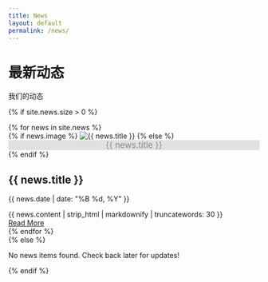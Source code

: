 ```yaml
---
title: News
layout: default
permalink: /news/
---
```


<div class="news-page">
  <div class="text-center">
    <h1>最新动态</h1>
    <p>我们的动态</p>
  </div>

  {% if site.news.size > 0 %}
    <div class="news-container">
      {% for news in site.news %}
        <div class="news-item">
          {% if news.image %}
            <img src="{{ news.image }}" alt="{{ news.title }}" class="news-image" />
          {% else %}
            <div class="news-image" style="background-color: #e0e0e0; display: flex; align-items: center; justify-content: center;">
              <span style="color: #888; font-size: 1.2em;">{{ news.title }}</span>
            </div>
          {% endif %}
          <div class="news-content">
            <h2 class="news-title">{{ news.title }}</h2>
            <p class="news-date">{{ news.date | date: "%B %d, %Y" }}</p>
            <div class="news-excerpt">{{ news.content | strip_html | markdownify | truncatewords: 30 }}</div>
            <a href="{{ news.url }}" class="btn btn-primary">Read More</a>
          </div>
        </div>
      {% endfor %}
    </div>
  {% else %}
    <p class="text-center">No news items found. Check back later for updates!</p>
  {% endif %}
</div>